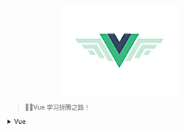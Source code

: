 <!--
 * @Author: BeanDou
 * @LastEditors: BeanDou
 * @Date: 2018-12-21 14:59:43
 * @LastEditTime: 2020-06-30 14:01:11
 * @Description: File description
-->
<div align="center">
  <img src="../assets/images/vue.png"/>
</div>

>Vue 学习折腾之路！

<details>
  <summary>Vue</summary>

- [ ] [Vue Source Parsing](https://github.com/notCoolBean/StudyNotes/tree/master/Vue)

</details>
